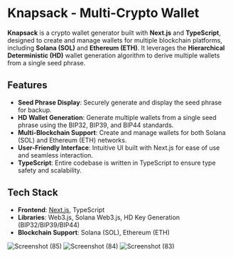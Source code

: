 # Knapsack - Multi-Crypto Wallet

**Knapsack** is a crypto wallet generator built with **Next.js** and **TypeScript**, designed to create and manage wallets for multiple blockchain platforms, including **Solana (SOL)** and **Ethereum (ETH)**. It leverages the **Hierarchical Deterministic (HD)** wallet generation algorithm to derive multiple wallets from a single seed phrase.

## Features

- **Seed Phrase Display**: Securely generate and display the seed phrase for backup.
- **HD Wallet Generation**: Generate multiple wallets from a single seed phrase using the BIP32, BIP39, and BIP44 standards.
- **Multi-Blockchain Support**: Create and manage wallets for both Solana (SOL) and Ethereum (ETH) networks.
- **User-Friendly Interface**: Intuitive UI built with Next.js for ease of use and seamless interaction.
- **TypeScript**: Entire codebase is written in TypeScript to ensure type safety and scalability.

## Tech Stack

- **Frontend**: [Next.js](https://nextjs.org/), TypeScript
- **Libraries**:  Web3.js, Solana Web3.js, HD Key Generation (BIP32/BIP39/BIP44)
- **Blockchain Support**: Solana (SOL), Ethereum (ETH)

  
![Screenshot (85)](https://github.com/user-attachments/assets/59770585-cc06-4a89-b310-e39d8a13d43f)
![Screenshot (84)](https://github.com/user-attachments/assets/6fb0f965-4b9e-4c35-bbfa-371b47c3208e)
![Screenshot (83)](https://github.com/user-attachments/assets/5d63750d-0d40-4dc1-b5e9-bab5d205dd9b)
